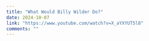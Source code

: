 ```yaml
---
title: "What Would Billy Wilder Do?"
date: 2024-10-07
link: "https://www.youtube.com/watch?v=X_aYXYUT5l8"
comments: ""
---
```


